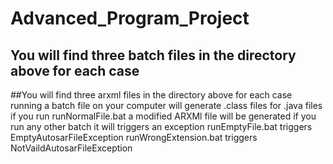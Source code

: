 # Advanced_Program_Project
## You will find three batch files in the directory above for each case
##You will find three arxml files in the directory above for each case
running a batch file on your computer will generate .class files for .java files
if you run runNormalFile.bat a modified ARXMl file will be generated
if you run any other batch it will triggers an exception
runEmptyFile.bat triggers EmptyAutosarFileException
runWrongExtension.bat triggers NotVaildAutosarFileException
